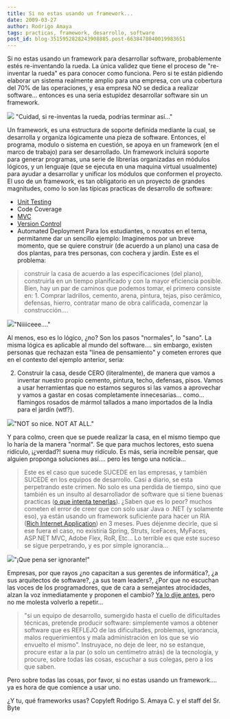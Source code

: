 ```yaml
---
title: Si no estas usando un framework...
date: 2009-03-27
author: Rodrigo Amaya
tags: practicas, framework, desarrollo, software
post_id: blog-3515952828243908885.post-6638478040019983651
---
```


Si no estas usando un framework para desarrollar software, probablemente estés re-inventando la rueda. La única validez que tiene el proceso de "re-inventar la rueda" es para conocer como funciona. Pero si te están pidiendo elaborar un sistema realmente amplio para una empresa, con una cobertura del 70% de las operaciones, y esa empresa NO se dedica a realizar software... entonces es una seria estupidez desarrollar software sin un framework.

[![](http://2.bp.blogspot.com/_ayvorITawE4/Scz0lLDD-HI/AAAAAAAAB7Y/7SoE7SQI5yg/s320/4359967kid-on-bike-square-wheel.jpg)](http://2.bp.blogspot.com/_ayvorITawE4/Scz0lLDD-HI/AAAAAAAAB7Y/7SoE7SQI5yg/s1600-h/4359967kid-on-bike-square-wheel.jpg) "Cuidad, si re-inventas la rueda, podrías terminar así..."

Un framework, es una estructura de soporte definida mediante la cual, se desarrolla y organiza lógicamente una pieza de software. Entonces, el programa, modulo o sistema en cuestión, se apoya en un framework (en el marco de trabajo) para ser desarrollado. Un framework incluirá soporte para generar programas, una serie de librerías organizadas en módulos lógicos, y un lenguaje (que se ejecuta en una maquina virtual usualmente) para ayudar a desarrollar y unificar los módulos que conformen el proyecto. El uso de un framework, es tan obligatorio en un proyecto de grandes magnitudes, como lo son las típicas practicas de desarrollo de software:

- [Unit Testing](http://www.srbyte.com/2008/12/herramientas-del-programador-unit.html)
- Code Coverage
- [MVC](http://www.srbyte.com/2008/10/cosas-que-todo-desarrollador-web-debe.html)
- [Version Control](http://www.srbyte.com/2008/03/programemos-mejor-subversion.html)
- Automated Deployment
Para los estudiantes, o novatos en el tema, permitanme dar un sencillo ejemplo: Imaginemos por un breve momento, que se quiere construir (de acuerdo a un plano) una casa de dos plantas, para tres personas, con cochera y jardín. Este es el problema:

> construir la casa de acuerdo a las especificaciones (del plano),
> construirla en un tiempo planificado y con la mayor eficiencia
> posible.
Bien, hay un par de caminos que podemos tomar, el primero consiste en: 1. Comprar ladrillos, cemento, arena, pintura, tejas, piso cerámico, defensas, hierro, contratar mano de obra calificada, comenzar la construcción....

[![](http://1.bp.blogspot.com/_ayvorITawE4/Scz2hk3wE8I/AAAAAAAAB7o/152zQ8MEIbQ/s320/custom_home.jpg)](http://1.bp.blogspot.com/_ayvorITawE4/Scz2hk3wE8I/AAAAAAAAB7o/152zQ8MEIbQ/s1600-h/custom_home.jpg)"Niiiiceee...."

Al menos, eso es lo lógico, ¿no? Son los pasos "normales", lo "sano". La misma lógica es aplicable al mundo del software.... sin embargo, existen personas que rechazan esta "linea de pensamiento" y cometen errores que en el contexto del ejemplo anterior, seria:

2. Construir la casa, desde CERO (literalmente), de manera que vamos a inventar nuestro propio cemento, pintura, techo, defensas, pisos. Vamos a usar herramientas que no estamos seguros si las vamos a aprovechar y vamos a gastar en cosas completamente innecesarias... como... flamingos rosados de mármol tallados a mano importados de la India para el jardín (wtf?).

[![](http://1.bp.blogspot.com/_ayvorITawE4/Scz2hbdJwEI/AAAAAAAAB7g/5a6m61Ycv5M/s320/crazy_house_2.jpg)](http://1.bp.blogspot.com/_ayvorITawE4/Scz2hbdJwEI/AAAAAAAAB7g/5a6m61Ycv5M/s1600-h/crazy_house_2.jpg)"NOT so nice. NOT AT ALL."

Y para colmo, creen que se puede realizar la casa, en el mismo tiempo que lo haría de la manera "normal". Se que para muchos lectores, esto suena ridículo, ¡¿verdad?! suena muy ridículo. Es más, seria increíble pensar, que alguien proponga soluciones así.... pero les tengo una noticia...

> Este es el caso que sucede SUCEDE en las empresas, y también SUCEDE en
> los equipos de desarrollo.
Casi a diario, se esta perpetrando este crimen. No solo es una perdida de tiempo, sino que también es un insulto al desarrollador de software que si tiene buenas practicas ([o que intenta tenerlas](http://www.srbyte.com/2008/07/consejos-practicos-de-desarrollo-de.html)). ¿Saben que es lo peor? muchos cometen el error de creer que con solo usar Java o .NET (y solamente eso), ya están usando un framework suficiente para hacer un RIA ([Rich Internet Application](http://en.wikipedia.org/wiki/Rich_Internet_application)) en 3 meses. Pues déjenme decirle, que si ese fuera el caso, no existiría Spring, Struts, IceFaces, MyFaces, ASP.NET MVC, Adobe Flex, RoR, Etc... Lo terrible es que este suceso se sigue perpetrando, y es por simple ignorancia...

[![](http://3.bp.blogspot.com/_ayvorITawE4/Scz4WmEi7DI/AAAAAAAAB7w/yHBh0jXfU48/s320/simio-que-ignoras.jpg)](http://3.bp.blogspot.com/_ayvorITawE4/Scz4WmEi7DI/AAAAAAAAB7w/yHBh0jXfU48/s1600-h/simio-que-ignoras.jpg)"¡Que pena ser ignorante!"

Empresas, por que rayos ¿no capacitan a sus gerentes de informática?, ¿a sus arquitectos de software?, ¿a sus team leaders?, ¿Por que no escuchan las voces de los programadores, que de cara a semejantes atrocidades, alzan la voz inmediatamente y proponen el cambio? [Ya lo dije antes](http://www.srbyte.com/2009/02/acerca-del-micromanagement.html), pero no me molesta volverlo a repetir...
> "si un equipo de desarrollo, sumergido hasta el cuello de dificultades técnicas,
> pretende producir software: simplemente vamos a obtener software que es REFLEJO de las
> dificultades, problemas, ignorancia, malos requerimientos y mala administración en los que se
> vio envuelto el mismo".
Instruyace, no deje de leer, no se estanque, procure estar a la par (o solo un centímetro atrás) de la tecnología, y procure, sobre todas las cosas, escuchar a sus colegas, pero a los que saben.

Pero sobre todas las cosas, por favor, si no estas usando un framework.... ya es hora de que comience a usar uno.

¿Y tu, qué frameworks usas? Copyleft Rodrigo S. Amaya C. y el staff del Sr. Byte
